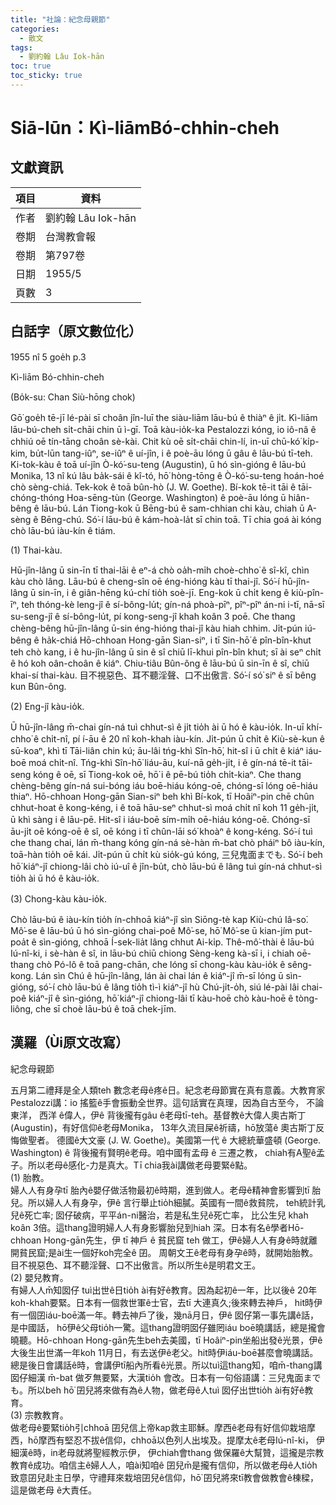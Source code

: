 ```yaml
---
title: "社論：紀念母親節"
categories:
  - 散文
tags:
  - 劉約翰 Lâu Iok-hān
toc: true
toc_sticky: true
---
```


# Siā-lūn：Kì-liāmBó-chhin-cheh

## 文獻資訊

| 項目 | 資料 |
|---|---|
| 作者 | 劉約翰 Lâu Iok-hān |
| 卷期 | 台灣教會報 |
| 卷期 | 第797卷 |
| 日期 | 1955/5 |
| 頁數 | 3 |

## 白話字（原文數位化）

1955 nî 5 goe̍h p.3

Kì-liām Bó-chhin-cheh

(Bo̍k-su: Chan Siù-hōng chok)

Gō͘ goe̍h tē-jī lé-pài sī choân jîn-luī the siàu-liām lāu-bú ê thiàⁿ ê ji̍t. Kì-liām lāu-bú-cheh si̍t-chāi chin ū ì-gī. Toā kàu-io̍k-ka Pestalozzi kóng, io iô-nâ ê chhiú oē tín-tāng choân sè-kài. Chit kù oē si̍t-chāi chin-lí, in-uī chū-kó͘ ki̍p-kim, bu̍t-lūn tang-iûⁿ, se-iûⁿ ê uí-jîn, i ê poè-āu lóng ū gâu ê lāu-bú tī-teh. Ki-tok-kàu ê toā uí-jîn Ò-kó͘-su-teng (Augustin), ū hó sìn-gióng ê lāu-bú Monika, 13 nî kú lâu ba̍k-sái ê kî-tó, hō͘ hòng-tōng ê Ò-kó͘-su-teng hoán-hoé chò sèng-chiá. Tek-kok ê toā bûn-hò (J. W. Goethe). Bí-kok tē-it tāi ê tāi-chóng-thóng Hoa-sēng-tùn (George. Washington) ê poè-āu lóng ū hiân-bêng ê lāu-bú. Lán Tiong-kok ū Bēng-bú ê sam-chhian chi kàu, chiah ū A-sèng ê Bēng-chú. Só͘-í lāu-bú ê kám-hoà-la̍t sī chin toā. Tī chia goá ài kóng chò lāu-bú iàu-kín ê tiám.

(1) Thai-kàu.

Hū-jîn-lâng ū sin-īn tī thai-lāi ê eⁿ-á chò oa̍h-mi̍h choè-chho͘ ê sî-kî, chìn kàu chò lâng. Lāu-bú ê cheng-sîn oē éng-hióng kàu tī thai-jî. Só͘-í hū-jîn-lâng ū sin-īn, i ê giân-hēng kú-chí tio̍h soè-jī. Eng-kok ū chi̍t keng ê kiù-pîn-īⁿ, teh thóng-kè leng-jî ê sí-bông-lu̍t; gín-ná phoà-pīⁿ, pîⁿ-pîⁿ án-ni i-tī, nā-sī su-seng-jî ê sí-bông-lu̍t, pí kong-seng-jî khah koân 3 poē. Che thang chèng-bêng hū-jîn-lâng ū-sin éng-hióng thai-jî kàu hiah chhim. Ji̍t-pún iú-bêng ê ha̍k-chiá Hō-chhoan Hong-gān Sian-siⁿ, i tī Sin-hō͘ ê pîn-bîn-khut teh chò kang, i ê hu-jîn-lâng ū sin ê sî chiū lī-khui pîn-bîn khut; sī ài seⁿ chi̍t ê hó koh oân-choân ê kiáⁿ. Chiu-tiâu Bûn-ông ê lāu-bú ū sin-īn ê sî, chiū khai-sí thai-kàu. 目不視惡色、耳不聽淫聲、口不出傲言. Só͘-í só͘ siⁿ ê sī bêng kun Bûn-ông.

(2) Eng-jî kàu-io̍k.

Ū hū-jîn-lâng m̄-chai gín-ná tuì chhut-sì ê ji̍t tio̍h ài ū hó ê kàu-io̍k. In-uī khí-chho͘ ê chi̍t-nî, pí í-āu ê 20 nî koh-khah iàu-kín. Ji̍t-pún ū chi̍t ê Kiù-sè-kun ê sū-koaⁿ, khì tī Tāi-liân chin kú; āu-lâi tńg-khì Sîn-hō͘, hit-sî i ū chi̍t ê kiáⁿ iáu-boē moá chi̍t-nî. Tńg-khì Sîn-hō͘ liáu-āu, kuí-nā ge̍h-ji̍t, i ê gín-ná tē-it tāi-seng kóng ê oē, sī Tiong-kok oē, hō͘ i ê pē-bú tio̍h chi̍t-kiaⁿ. Che thang chèng-bêng gín-ná sui-bóng iáu boē-hiáu kóng-oē, chóng-sī lóng oē-hiáu thiaⁿ. Hō-chhoan Hong-gān Sian-siⁿ beh khì Bí-kok, tī Hoâiⁿ-pin chē chûn chhut-hoat ê kong-kéng, i ê toā hāu-seⁿ chhut-sì moá chi̍t nî koh 11 ge̍h-ji̍t, ū khì sàng i ê lāu-pē. Hit-sî i iáu-boē sím-mi̍h oē-hiáu kóng-oē. Chóng-sī āu-ji̍t oē kóng-oē ê sî, oē kóng i tī chûn-lāi só͘ khoàⁿ ê kong-kéng. Só͘-í tuì che thang chai, lán m̄-thang kóng gín-ná sè-hàn m̄-bat chò pháiⁿ bô iàu-kín, toā-hàn tio̍h oē kái. Ji̍t-pún ū chi̍t kù sio̍k-gú kóng, 三兒鬼面までも. Só͘-í beh hō͘ kiáⁿ-jî chiong-lâi chò iú-uî ê jîn-bu̍t, chò lāu-bú ê lâng tuì gín-ná chhut-sì tio̍h ài ū hó ê kàu-io̍k.

(3) Chong-kàu kàu-io̍k.

Chò lāu-bú ê iàu-kín tio̍h ín-chhoā kiáⁿ-jî sìn Siōng-tè kap Kiù-chú Iâ-so͘. Mô͘-se ê lāu-bú ū hó sìn-gióng chai-poê Mô͘-se, hō͘ Mô͘-se ū kian-jím put-poa̍t ê sìn-gióng, chhoā Í-sek-lia̍t lâng chhut Ai-ki̍p. Thê-mô͘-thài ê lāu-bú Iú-nî-ki, i sè-hàn ê sî, in lāu-bú chiū chiong Sèng-keng kà-sī i, i chiah oē-thang chò Pó-lô ê toā pang-chān, che lóng sī chong-kàu kàu-io̍k ê sêng-kong. Lán sìn Chú ê hū-jîn-lâng, lán ài chai lán ê kiáⁿ-jî m̄-sī lóng ū sìn-gióng, só͘-í chò lāu-bú ê lâng tio̍h tì-ì kiáⁿ-jî hù Chú-ji̍t-o̍h, siú lé-pài lâi chai-poê kiáⁿ-jî ê sìn-gióng, hō͘ kiáⁿ-jî chiong-lâi tī kàu-hoē chò kàu-hoē ê tòng-liông, che sī choè lāu-bú ê toā chek-jīm.

## 漢羅（Ùi原文改寫）

紀念母親節<p>五月第二禮拜是全人類teh 數念老母ê疼ê日。紀念老母節實在真有意義。大教育家Pestalozzi講：io 搖籃ê手會振動全世界。這句話實在真理，因為自古至今， 不論東洋， 西洋 ê偉人，伊ê 背後攏有gâu ê老母tī-teh。基督教ê大偉人奧古斯丁 (Augustin)，有好信仰ê老母Monika， 13年久流目屎ê祈禱，hō͘放蕩ê 奧古斯丁反悔做聖者。 德國ê大文豪 (J. W. Goethe)。美國第一代 ê 大總統華盛頓 (George. Washington) ê 背後攏有賢明ê老母。咱中國有孟母 ê 三遷之教， chiah有A聖ê孟子。所以老母ê感化-力是真大。Tī chia我ài講做老母要緊ê點。<br />(1) 胎教。<br />婦人人有身孕tī 胎內ê嬰仔做活物最初ê時期，進到做人。老母ê精神會影響到tī 胎兒。所以婦人人有身孕，伊ê 言行舉止tio̍h細膩。英國有一間ê救貧院， teh統計乳兒ê死亡率; 囡仔破病，平平án-ni醫治，若是私生兒ê死亡率， 比公生兒 khah koân 3倍。這thang證明婦人人有身影響胎兒到hiah 深。日本有名ê學者Hō-chhoan Hong-gān先生，伊 tī 神戶 ê 貧民窟 teh 做工，伊ê婦人人有身ê時就離開貧民窟;是ài生一個好koh完全ê 囝。 周朝文王ê老母有身孕ê時，就開始胎教。 目不視惡色、耳不聽淫聲、口不出傲言。所以所生ê是明君文王。<br />(2) 嬰兒教育。<br />有婦人人m̄知囡仔 tuì出世ê日tio̍h ài有好ê教育。因為起初ê一年，比以後ê 20年koh-khah要緊。日本有一個救世軍ê士官，去tī 大連真久;後來轉去神戶， hit時伊有一個囝iáu-boē滿一年。轉去神戶了後，幾nā月日，伊ê 囡仔第一事先講ê話，是中國話， hō͘伊ê父母tio̍h一驚。這thang證明囡仔雖罔iáu boē曉講話，總是攏會曉聽。Hō-chhoan Hong-gān先生beh去美國，tī Hoâiⁿ-pin坐船出發ê光景，伊ê大後生出世滿一年koh 11月日，有去送伊ê老父。hit時伊iáu-boē甚麼會曉講話。總是後日會講話ê時，會講伊tī船內所看ê光景。所以tuì這thang知，咱m̄-thang講囡仔細漢 m̄-bat 做歹無要緊，大漢tio̍h 會改。日本有一句俗語講：三兒鬼面までも。所以beh hō͘ 囝兒將來做有為ê人物，做老母ê人tuì 囡仔出世tio̍h ài有好ê教育。<br />(3) 宗教教育。<br />做老母ê要緊tio̍h引chhoā 囝兒信上帝kap救主耶穌。摩西ê老母有好信仰栽培摩西，hō͘摩西有堅忍不拔ê信仰，chhoā以色列人出埃及。提摩太ê老母Iú-nî-ki， 伊細漢ê時，in老母就將聖經教示伊， 伊chiah會thang 做保羅ê大幫贊，這攏是宗教教育ê成功。咱信主ê婦人人，咱ài知咱ê 囝兒m̄是攏有信仰，所以做老母ê人tio̍h致意囝兒赴主日學，守禮拜來栽培囝兒ê信仰，hō͘ 囝兒將來tī教會做教會ê棟樑，這是做老母 ê大責任。</p><p></p>
